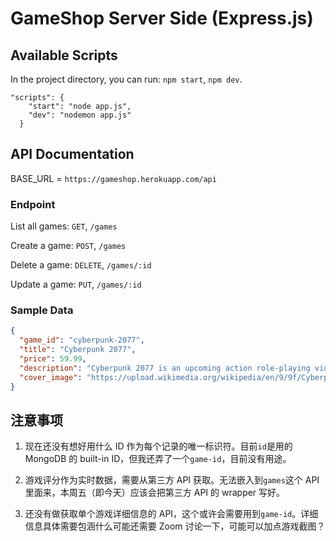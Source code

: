 # GameShop Server Side (Express.js)

## Available Scripts

In the project directory, you can run:
`npm start`, `npm dev`.

```
"scripts": {
    "start": "node app.js",
    "dev": "nodemon app.js"
  }
```

## API Documentation

BASE_URL = `https://gameshop.herokuapp.com/api`

### Endpoint

List all games: `GET`, `/games`

Create a game: `POST`, `/games`

Delete a game: `DELETE`, `/games/:id`

Update a game: `PUT`, `/games/:id`

### Sample Data

```json
{
  "game_id": "cyberpunk-2077",
  "title": "Cyberpunk 2077",
  "price": 59.99,
  "description": "Cyberpunk 2077 is an upcoming action role-playing video game developed and published by CD Projekt. Based on the Cyberpunk 2020 pen-and-paper role-playing game, it is set in Night City, an open world with six distinct regions. The game is played from a first-person or third-person perspective and its world is navigated on-foot or by vehicle.",
  "cover_image": "https://upload.wikimedia.org/wikipedia/en/9/9f/Cyberpunk_2077_box_art.jpg"
}
```

## 注意事项

1. 现在还没有想好用什么 ID 作为每个记录的唯一标识符。目前`id`是用的 MongoDB 的 built-in ID，但我还弄了一个`game-id`，目前没有用途。

2. 游戏评分作为实时数据，需要从第三方 API 获取。无法嵌入到`games`这个 API 里面来，本周五（即今天）应该会把第三方 API 的 wrapper 写好。

3. 还没有做获取单个游戏详细信息的 API，这个或许会需要用到`game-id`。详细信息具体需要包涵什么可能还需要 Zoom 讨论一下，可能可以加点游戏截图？
